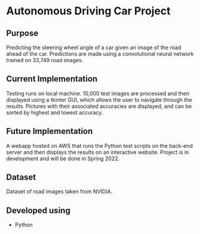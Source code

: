 # Autonomous Driving Car Project

## Purpose
Predicting the steering wheel angle of a car given an image of the road ahead of the car. Predictions are made using a convolutional neural network trained on 33,749 road images.

## Current Implementation
Testing runs on local machine. 10,000 test images are processed and then displayed using a tkinter GUI, which allows the user to navigate through the results. Pictures with their associated accuracies are displayed, and can be sorted by highest and lowest accuracy.

## Future Implementation
A webapp hosted on AWS that runs the Python test scripts on the back-end server and then displays the results on an interactive website. Project is in development and will be done in Spring 2022.

## Dataset
Dataset of road images taken from NVIDIA.

## Developed using
* Python